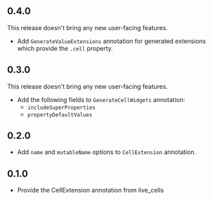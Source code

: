 ## 0.4.0

This release doesn't bring any new user-facing features.

* Add `GenerateValueExtensions` annotation for generated extensions which provide the `.cell`
  property.

## 0.3.0

This release doesn't bring any new user-facing features.

* Add the following fields to `GenerateCellWidgets` annotation:
  * `includeSuperProperties`
  * `propertyDefaultValues`

## 0.2.0

* Add `name` and `mutableName` options to `CellExtension` annotation.

## 0.1.0

* Provide the CellExtension annotation from live_cells
